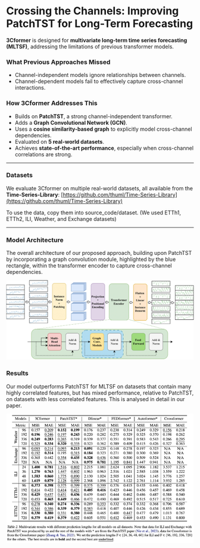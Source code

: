 # Crossing the Channels: Improving PatchTST for Long-Term Forecasting

**3Cformer** is designed for **multivariate long-term time series forecasting (MLTSF)**, addressing the limitations of previous transformer models.

### What Previous Approaches Missed

- Channel-independent models ignore relationships between channels.
- Channel-dependent models fail to effectively capture cross-channel interactions.

### How 3Cformer Addresses This

- Builds on **PatchTST**, a strong channel-independent transformer.
- Adds a **Graph Convolutional Network (GCN)**.
- Uses a **cosine similarity-based graph** to explicitly model cross-channel dependencies.
- Evaluated on **5 real-world datasets**.
- Achieves **state-of-the-art performance**, especially when cross-channel correlations are strong.

---

### Datasets

We evaluate 3Cformer on multiple real-world datasets, all available from the **Time-Series-Library**: [https://github.com/thuml/Time-Series-Library](https://github.com/thuml/Time-Series-Library)

To use the data, copy them into source_code/dataset. (We used ETTh1, ETTh2, ILI, Weather, and Exchange datasets)

---

### Model Architecture

The overall architecture of our proposed approach, building upon PatchTST by incorporating a graph convolution module, highlighted by the blue rectangle, within the transformer encoder to capture cross-channel dependencies.

<img src="architecture.png" alt="Model Architecture" width="1000">

### Results

Our model outperforms PatchTST for MLTSF on datasets that contain many highly correlated features, but has mixed performance, relative to PatchTST, on datasets with less correlated features. This is analysed in detail in our paper.

<img src="results.png" alt="Results" width="1000">
